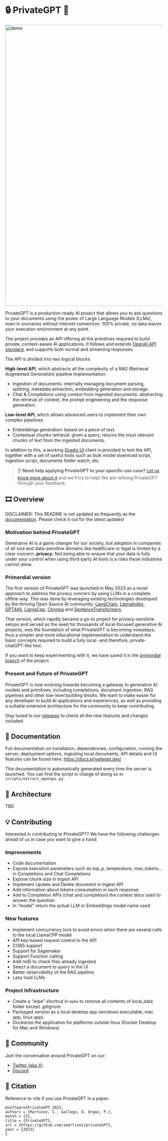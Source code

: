 # 🔒 PrivateGPT 📑

<img width="900"  alt="demo" src="https://lh3.googleusercontent.com/drive-viewer/AK7aPaBlEalyM8tpzyXYhPLuNeMEPX4zAAhv07MH8n7N539hUU3U5UhDuBEpydUvOcibiKkpz5vSKIInh2th8krE2OD8HrPxKw=s1600">

PrivateGPT is a production-ready AI project that allows you to ask questions to your documents using the power of Large Language Models (LLMs), even in scenarios without Internet connection. 
100% private, no data leaves your execution environment at any point.

The project provides an API offering all the primitives required to build private, context-aware AI applications. It follows and extends [OpenAI API standard](https://openai.com/blog/openai-api), and supports both normal and streaming responses.

The API is divided into two logical blocks:

**High-level API**, which abstracts all the complexity of a RAG (Retrieval Augmented Generation) pipeline implementation:
- Ingestion of documents: internally managing document parsing, splitting, metadata extraction, embedding generation and storage.
- Chat & Completions using context from ingested documents: abstracting the retrieval of context, the prompt engineering and the response generation.

**Low-level API**, which allows advanced users to implement their own complex pipelines:
- Embeddings generation: based on a piece of text.
- Contextual chunks retrieval: given a query, returns the most relevant chunks of text from the ingested documents.

In addition to this, a working [Gradio UI](https://www.gradio.app/) client is provided to test the API, together with a set of useful tools such as bulk model download script, ingestion script, documents folder watch, etc.

> 👂 **Need help applying PrivateGPT to your specific use case?** [Let us know more about it](https://forms.gle/4cSDmH13RZBHV9at7) and we'll try to help! We are refining PrivateGPT through your feedback.

## 🎞️ Overview
DISCLAIMER: This README is not updated as frequently as the [documentation](https://docs.privategpt.dev/). Please check it out for the latest updates!

### Motivation behind PrivateGPT
Generative AI is a game changer for our society, but adoption in companies of all size and data-sensitive domains like healthcare or legal is limited by a clear concern: **privacy**. 
Not being able to ensure that your data is fully under your control when using third-party AI tools is a risks these industries cannot allow.

### Primordial version
The first version of PrivateGPT was launched in May 2023 as a novel approach to address the privacy concern by using LLMs in a complete offline way. 
This was done by leveraging existing technologies developed by the thriving Open Source AI community: [LangChain](https://github.com/hwchase17/langchain), [LlamaIndex](https://www.llamaindex.ai/), [GPT4All](https://github.com/nomic-ai/gpt4all), [LlamaCpp](https://github.com/ggerganov/llama.cpp), [Chroma](https://www.trychroma.com/) and [SentenceTransformers](https://www.sbert.net/).

That version, which rapidly became a go-to project for privacy-sensitive setups and served as the seed for thousands of local-focused generative AI projects, was the foundation of what PrivateGPT is becoming nowadays; 
thus a simpler and more educational implementation to understand the basic concepts required to build a fully local -and therefore, private- chatGPT-like tool.

If you want to keep experimenting with it, we have saved it in the [primordial branch](https://github.com/imartinez/privateGPT/branches) of the project.

### Present and Future of PrivateGPT
PrivateGPT is now evolving towards becoming a gateway to generative AI models and primitives, including completions, document ingestion, RAG pipelines and other low-level building blocks. 
We want to make easier for any developer to build AI applications and experiences, as well as providing a suitable extensive architecture for the community to keep contributing.   

Stay tuned to our [releases](TBD) to check all the new features and changes included.

## 📄 Documentation
Full documentation on installation, dependencies, configuration, running the server, deployment options, ingesting local documents, API details and UI features can be found here: https://docs.privategpt.dev/

This documentation is automatically generated every time the server is launched. You can find the script in charge of doing so in `scripts/extract_openapi.py`

## 🧩 Architecture
TBD

## 💡 Contributing
Interested in contributing to PrivateGPT? We have the following challenges ahead of us in case you want to give a hand: 

### Improvements
- Code documentation
- Expose execution parameters such as top_p, temperature, max_tokens... in Completions and Chat Completions
- Expose chunk size in Ingest API
- Implement Update and Delete document in Ingest API
- Add information about tokens consumption in each response
- Add to Completion APIs (chat and completion) the context docs used to answer the question
- In “model” return the actual LLM or Embeddings model name used

### New features
- Implement concurrency lock to avoid errors when there are several calls to the local LlamaCPP model
- API key-based request control to the API 
- CORS support
- Support for Sagemaker
- Support Function calling
- Add md5 to check files already ingested
- Select a document to query in the UI
- Better observability of the RAG pipeline
- Lazy load LLMs

### Project Infrastructure
- Create a “wipe” shortcut in `make` to remove all contents of local_data folder except .gitignore
- Packaged version as a local desktop app (windows executable, mac app, linux app)
- Dockerize the application for platforms outside linux (Docker Desktop for Mac and Windows)

## 💬 Community 
Join the conversation around PrivateGPT on our:
- [Twitter (aka X)](https://twitter.com/ivanmartit)
- [Discord](https://discord.gg/HytQDxAx)

## 📖 Citation
Reference to cite if you use PrivateGPT in a paper:

```
@software{PrivateGPT_2023,
authors = {Martinez, I., Gallego, D. Orgaz, P.},
month = {5},
title = {PrivateGPT},
url = {https://github.com/imartinez/privateGPT},
year = {2023}
}
```